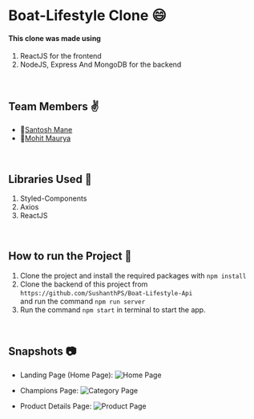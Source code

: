 # Boat-Lifestyle Clone :smile:

#### This clone was made using 
1) ReactJS for the frontend
2) NodeJS, Express And MongoDB for the backend



<br>

## Team Members :v:
- 👤[Santosh Mane](https://github.com/santoshmcode)
- 👤[Mohit Maurya](https://github.com/MohitMaurya)

<br>

## Libraries Used 🌟
1) Styled-Components
2) Axios
3) ReactJS

<br>

## How to run the Project 🤖

1) Clone the project and install the required packages with `npm install`
2) Clone the backend of this project from `https://github.com/SushanthPS/Boat-Lifestyle-Api` <br/> and run the command `npm run server`
4) Run the command `npm start` in terminal to start the app.

<br>

## Snapshots 📷

- Landing Page (Home Page):
![Home Page](https://user-images.githubusercontent.com/35700009/138110802-fca0ecb0-968b-40ad-9b08-581a423262f8.png)

- Champions Page:
![Category Page](https://user-images.githubusercontent.com/35700009/138111008-c3e05fd9-3210-40c3-a3b7-373168ab63be.png)

- Product Details Page:
![Product Page](https://user-images.githubusercontent.com/35700009/138111102-5514f298-cd7b-43e3-a332-320a037d8a76.png)

<br>




